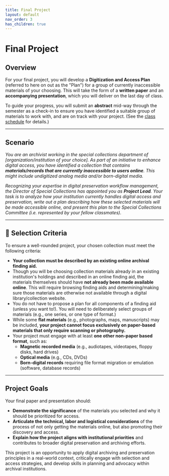 ```yaml
---
title: Final Project
layout: default
nav_order: 3
has_children: true
---
```


# Final Project

## Overview

For your final project, you will develop a **Digitization and Access Plan** (referred to here on out as the "Plan") for a group of currently inaccessible materials of your choosing. This will take the form of a **written paper** and an **accompanying presentation**, which you will deliver on the last day of class.

To guide your progress, you will submit an **abstract** mid-way through the semester as a check-in to ensure you have identified a suitable group of materials to work with, and are on track with your project. (See the <a href="https://digital-archives.github.io/HISTGA1011/schedule/" target="_blank">class schedule</a> for details.)

---

## Scenario

_You are an archivist working in the special collections department of [organization/institution of your choice]. As part of an initiative to enhance digital access, you have identified a collection that contains **materials/records that are currently inaccessible to users online**. This might include undigitized analog media and/or born-digital media._

_Recognizing your expertise in digital preservation workflow management, the Director of Special Collections has appointed you as **Project Lead**. Your task is to analyze how your institution currently handles digital access and preservation, write out a plan describing how these selected materials will be made accessible online, and present this plan to the Special Collections Committee (i.e. represented by your fellow classmates)._

---

## 📌 Selection Criteria

To ensure a well-rounded project, your chosen collection must meet the following criteria:

- **Your collection must be described by an existing online archival finding aid.**
- Though you will be choosing collection materials already in an existing institution's holdings and described in an online finding aid, the materials themselves should have **not already been made available online**. This will require browsing finding aids and determining/making sure those materials are otherwise not available through a digital library/collection website.
- You do not have to propose a plan for all components of a finding aid (unless you want to!). You will need to deliberately select groups of materials (e.g., one series, or one type of format.)
- While some **flat materials** (e.g., photographs, maps, manuscripts) may be included, **your project cannot focus exclusively on paper-based materials that only require scanning or photography.**
- Your project must engage with at least **one other non-paper based format**, such as:
  - **Magnetic recorded media** (e.g., audiotapes, videotapes, floppy disks, hard drives)
  - **Optical media** (e.g., CDs, DVDs)
  - **Born-digital records** requiring file format migration or emulation (software, database records)

---

## Project Goals

Your final paper and presentation should:
- **Demonstrate the significance** of the materials you selected and why it should be prioritized for access.
- **Articulate the technical, labor and logistical considerations** of the process of not only getting the materials online, but also promoting their discovery and access.
- **Explain how the project aligns with institutional priorities** and contributes to broader digital preservation and archiving efforts.

This project is an opportunity to apply digital archiving and preservation principles in a real-world context, critically engage with selection and access strategies, and develop skills in planning and advocacy within archival institutions.